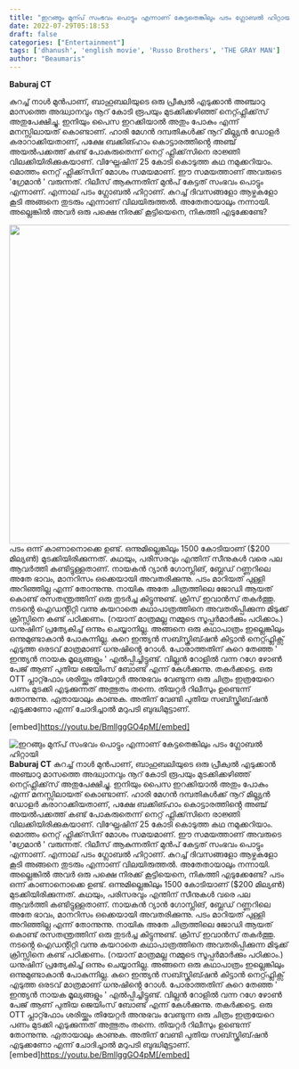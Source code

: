 ```yaml
---
title: "ഇറങ്ങും മുന്പ് സംഭവം പൊട്ടും എന്നാണ് കേട്ടതെങ്കിലും പടം ഗ്ലോബൽ ഹിറ്റായി"
date: 2022-07-29T05:18:53
draft: false
categories: ["Entertainment"]
tags: ['dhanush', 'english movie', 'Russo Brothers', 'THE GRAY MAN']
author: "Beaumaris"
---
```


<strong>Baburaj CT </strong>

കുറച്ച് നാൾ മുൻപാണ്, ബാഹുബലിയുടെ ഒരു പ്രീക്വൽ എടുക്കാൻ അഞ്ചാറു മാസത്തെ അദ്ധ്വാനവും നൂറ് കോടി രൂപയും മുടക്കിക്കഴിഞ്ഞ് നെറ്റ്ഫ്ലിക്ക്‌സ് അതുപേക്ഷിച്ചു. ഇനിയും പൈസ ഇറക്കിയാൽ അതും പോകും എന്ന് മനസ്സിലായത് കൊണ്ടാണ്. ഹാരി മേഗൻ ദമ്പതികൾക്ക് നൂറ് മില്ല്യൻ ഡോളർ കരാറാക്കിയതാണ്, പക്ഷേ ബക്കിങ്ഹാം കൊട്ടാരത്തിൻ്റെ അഞ്ച് അയൽപക്കത്ത് കണ്ട് പോകരുതെന്ന് നെറ്റ് ഫ്ലിക്ക്‌സിനെ രാജ്ഞി വിലക്കിയിരിക്കുകയാണ്. വിഘ്നേഷിന് 25 കോടി കൊടുത്ത കഥ നമുക്കറിയാം. മൊത്തം നെറ്റ് ഫ്ലിക്ക്‌സിന് മോശം സമയമാണ്. ഈ സമയത്താണ് അവരുടെ 'ഗ്രേമാൻ ' വരുന്നത്. റിലീസ് ആകുന്നതിന് മുൻപ് കേട്ടത് സംഭവം പൊട്ടും എന്നാണ്. എന്നാല് പടം ഗ്ലോബൽ ഹിറ്റാണ്. കുറച്ച് ദിവസങ്ങളോ ആഴ്ചകളോ കൂടി അങ്ങനെ തുടരും എന്നാണ് വിലയിരുത്തൽ. അതേതായാലും നന്നായി. അല്ലെങ്കിൽ അവർ ഒരു പക്ഷെ നിരക്ക് കൂട്ടിയെനെ, നികത്തി എടുക്കേണ്ടേ?

<img class="wp-image-344561 aligncenter" src="https://cdn.boolokam.com/articles/2022/07/fwwf-2.webp" alt="" width="1018" height="573" />പടം ഒന്ന് കാണാനൊക്കെ ഉണ്ട്. ഒന്നുമില്ലെങ്കിലും 1500 കോടിയാണ് ($200 മില്യൺ) മുടക്കിയിരിക്കുന്നത്. കഥയും, പരിസരവും എന്തിന് സീനുകൾ വരെ പല ആവർത്തി കണ്ടിട്ടുള്ളതാണ്. നായകൻ റ്യാൻ ഗോസ്ലിങ്, ബ്ലേഡ് റണ്ണറിലെ അതേ ഭാവം, മാനറിസം ഒക്കെയായി അവതരിക്കുന്നു. പടം മാറിയത് പുള്ളി അറിഞ്ഞില്ല എന്ന് തോന്നുന്നു. നായിക അതേ ചിത്രത്തിലെ ജോഡി ആയത് കൊണ്ട് രസതന്ത്രത്തിന് ഒരു തുടർച്ച കിട്ടുന്നുണ്ട്. ക്രിസ് ഇവാൻസ് തകർത്തു. നടൻ്റെ ഐഡൻ്റിറ്റി വന്നു കയറാതെ കഥാപാത്രത്തിനെ അവതരിപ്പിക്കുന്ന മിടുക്ക് ക്രിസ്സിനെ കണ്ട് പഠിക്കണം. (റയാന് മാത്രമല്ല നമ്മുടെ സൂപ്പർമാർക്കും പഠിക്കാം.)
ധനുഷിന് പ്രത്യേകിച്ച് ഒന്നും ചെയ്യാനില്ല. അങ്ങനെ ഒരു കഥാപാത്രം ഇല്ലെങ്കിലും ഒന്നുമുണ്ടാകാൻ പോകുന്നില്ല. കുറെ ഇന്ത്യൻ സബ്സ്ക്രിബ്ഷൻ കിട്ടാൻ നെറ്റ്ഫ്ലിക്സ് എടുത്ത ഒരടവ് മാത്രമാണ് ധനുഷിൻ്റെ റോൾ. പോരാത്തതിന് കുറെ തേഞ്ഞ ' ഇന്ത്യൻ നായക മൂല്യങ്ങളും ' എൽപ്പിച്ചിട്ടുണ്ട്. വില്ലൻ റോളിൽ വന്ന റഗേ ഴോൺ പേജ് ആണ് പുതിയ ജെയിംസ് ബോണ്ട് എന്ന് കേൾക്കുന്നു. തകർക്കട്ടെ. ഒരു OTT പ്ലാറ്റ്ഫോം ശരിയ്ക്കും തിയേറ്റർ അനുഭവം വേണ്ടുന്ന ഒരു ചിത്രം ഇത്രയേറെ പണം മുടക്കി എടുക്കുന്നത് അത്ഭുതം തന്നെ. തിയറ്റർ റിലീസും ഉണ്ടെന്ന് തോന്നുന്നു. ഏതായാലും കാണുക. അതിന് വേണ്ടി പുതിയ സബ്സ്ക്രിബ്‌ഷൻ എടുക്കണോ എന്ന് ചോദിച്ചാൽ മറുപടി ബുദ്ധിമുട്ടാണ്.

[embed]https://youtu.be/BmllggGO4pM[/embed]


![ഇറങ്ങും മുന്പ് സംഭവം പൊട്ടും എന്നാണ് കേട്ടതെങ്കിലും പടം ഗ്ലോബൽ ഹിറ്റായി](https://cdn.boolokam.com/articles/2022/07/fwwf-2.webp)**Baburaj CT** കുറച്ച് നാൾ മുൻപാണ്, ബാഹുബലിയുടെ ഒരു പ്രീക്വൽ എടുക്കാൻ അഞ്ചാറു മാസത്തെ അദ്ധ്വാനവും നൂറ് കോടി രൂപയും മുടക്കിക്കഴിഞ്ഞ് നെറ്റ്ഫ്ലിക്ക്‌സ് അതുപേക്ഷിച്ചു. ഇനിയും പൈസ ഇറക്കിയാൽ അതും പോകും എന്ന് മനസ്സിലായത് കൊണ്ടാണ്. ഹാരി മേഗൻ ദമ്പതികൾക്ക് നൂറ് മില്ല്യൻ ഡോളർ കരാറാക്കിയതാണ്, പക്ഷേ ബക്കിങ്ഹാം കൊട്ടാരത്തിൻ്റെ അഞ്ച് അയൽപക്കത്ത് കണ്ട് പോകരുതെന്ന് നെറ്റ് ഫ്ലിക്ക്‌സിനെ രാജ്ഞി വിലക്കിയിരിക്കുകയാണ്. വിഘ്നേഷിന് 25 കോടി കൊടുത്ത കഥ നമുക്കറിയാം. മൊത്തം നെറ്റ് ഫ്ലിക്ക്‌സിന് മോശം സമയമാണ്. ഈ സമയത്താണ് അവരുടെ 'ഗ്രേമാൻ ' വരുന്നത്. റിലീസ് ആകുന്നതിന് മുൻപ് കേട്ടത് സംഭവം പൊട്ടും എന്നാണ്. എന്നാല് പടം ഗ്ലോബൽ ഹിറ്റാണ്. കുറച്ച് ദിവസങ്ങളോ ആഴ്ചകളോ കൂടി അങ്ങനെ തുടരും എന്നാണ് വിലയിരുത്തൽ. അതേതായാലും നന്നായി. അല്ലെങ്കിൽ അവർ ഒരു പക്ഷെ നിരക്ക് കൂട്ടിയെനെ, നികത്തി എടുക്കേണ്ടേ? പടം ഒന്ന് കാണാനൊക്കെ ഉണ്ട്. ഒന്നുമില്ലെങ്കിലും 1500 കോടിയാണ് ($200 മില്യൺ) മുടക്കിയിരിക്കുന്നത്. കഥയും, പരിസരവും എന്തിന് സീനുകൾ വരെ പല ആവർത്തി കണ്ടിട്ടുള്ളതാണ്. നായകൻ റ്യാൻ ഗോസ്ലിങ്, ബ്ലേഡ് റണ്ണറിലെ അതേ ഭാവം, മാനറിസം ഒക്കെയായി അവതരിക്കുന്നു. പടം മാറിയത് പുള്ളി അറിഞ്ഞില്ല എന്ന് തോന്നുന്നു. നായിക അതേ ചിത്രത്തിലെ ജോഡി ആയത് കൊണ്ട് രസതന്ത്രത്തിന് ഒരു തുടർച്ച കിട്ടുന്നുണ്ട്. ക്രിസ് ഇവാൻസ് തകർത്തു. നടൻ്റെ ഐഡൻ്റിറ്റി വന്നു കയറാതെ കഥാപാത്രത്തിനെ അവതരിപ്പിക്കുന്ന മിടുക്ക് ക്രിസ്സിനെ കണ്ട് പഠിക്കണം. (റയാന് മാത്രമല്ല നമ്മുടെ സൂപ്പർമാർക്കും പഠിക്കാം.) ധനുഷിന് പ്രത്യേകിച്ച് ഒന്നും ചെയ്യാനില്ല. അങ്ങനെ ഒരു കഥാപാത്രം ഇല്ലെങ്കിലും ഒന്നുമുണ്ടാകാൻ പോകുന്നില്ല. കുറെ ഇന്ത്യൻ സബ്സ്ക്രിബ്ഷൻ കിട്ടാൻ നെറ്റ്ഫ്ലിക്സ് എടുത്ത ഒരടവ് മാത്രമാണ് ധനുഷിൻ്റെ റോൾ. പോരാത്തതിന് കുറെ തേഞ്ഞ ' ഇന്ത്യൻ നായക മൂല്യങ്ങളും ' എൽപ്പിച്ചിട്ടുണ്ട്. വില്ലൻ റോളിൽ വന്ന റഗേ ഴോൺ പേജ് ആണ് പുതിയ ജെയിംസ് ബോണ്ട് എന്ന് കേൾക്കുന്നു. തകർക്കട്ടെ. ഒരു OTT പ്ലാറ്റ്ഫോം ശരിയ്ക്കും തിയേറ്റർ അനുഭവം വേണ്ടുന്ന ഒരു ചിത്രം ഇത്രയേറെ പണം മുടക്കി എടുക്കുന്നത് അത്ഭുതം തന്നെ. തിയറ്റർ റിലീസും ഉണ്ടെന്ന് തോന്നുന്നു. ഏതായാലും കാണുക. അതിന് വേണ്ടി പുതിയ സബ്സ്ക്രിബ്‌ഷൻ എടുക്കണോ എന്ന് ചോദിച്ചാൽ മറുപടി ബുദ്ധിമുട്ടാണ്. [embed]https://youtu.be/BmllggGO4pM[/embed]
